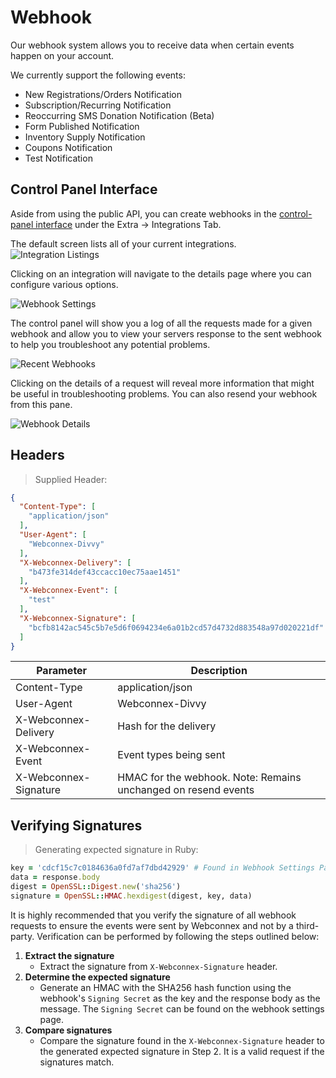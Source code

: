 # Webhook

Our webhook system allows you to receive data when certain events happen on your account.

We currently support the following events:

- New Registrations/Orders Notification
- Subscription/Recurring Notification
- Reoccurring SMS Donation Notification (Beta)
- Form Published Notification
- Inventory Supply Notification
- Coupons Notification
- Test Notification

## Control Panel Interface

Aside from using the public API, you can create webhooks in the [control-panel interface](https://manage.webconnex.com) under the Extra -> Integrations Tab.

The default screen lists all of your current integrations.
![Integration Listings](/images/integration-listings.png)

Clicking on an integration will navigate to the details page where you can configure various options.

![Webhook Settings](/images/webhook-settings.png)

The control panel will show you a log of all the requests made for a given webhook and allow you to view your servers response to the sent webhook to help you troubleshoot any potential problems.

![Recent Webhooks](/images/webhook-recent.png)

Clicking on the details of a request will reveal more information that might be useful in troubleshooting problems. You can also resend your webhook from this pane.

![Webhook Details](/images/webhook-details.png)

## Headers

> Supplied Header:

```json
{
  "Content-Type": [
    "application/json"
  ],
  "User-Agent": [
    "Webconnex-Divvy"
  ],
  "X-Webconnex-Delivery": [
    "b473fe314def43ccacc10ec75aae1451"
  ],
  "X-Webconnex-Event": [
    "test"
  ],
  "X-Webconnex-Signature": [
    "bcfb8142ac545c5b7e5d6f0694234e6a01b2cd57d4732d883548a97d020221df"
  ]
}
```

Parameter             | Description
--------------------- | --------------------------------------------------------
Content-Type          | application/json
User-Agent            | Webconnex-Divvy
X-Webconnex-Delivery  | Hash for the delivery
X-Webconnex-Event     | Event types being sent
X-Webconnex-Signature | HMAC for the webhook. Note: Remains unchanged on resend events

## Verifying Signatures

> Generating expected signature in Ruby:

```ruby
key = 'cdcf15c7c0184636a0fd7af7dbd42929' # Found in Webhook Settings Page
data = response.body
digest = OpenSSL::Digest.new('sha256')
signature = OpenSSL::HMAC.hexdigest(digest, key, data)
```

It is highly recommended that you verify the signature of all webhook requests to ensure the events were sent by Webconnex and not by a third-party.  Verification can be performed by following the steps outlined below:

1. **Extract the signature**
   * Extract the signature from `X-Webconnex-Signature` header.
2. **Determine the expected signature**
   * Generate an HMAC with the SHA256 hash function using the webhook's `Signing Secret` as the key and the response body as the message.  The `Signing Secret` can be found on the webhook settings page.
3. **Compare signatures**
   * Compare the signature found in the `X-Webconnex-Signature` header to the generated expected signature in Step 2. It is a valid request if the signatures match.